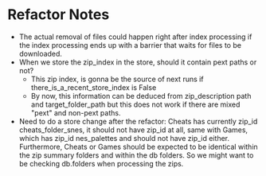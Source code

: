 # Refactor Notes

- The actual removal of files could happen right after index processing if the index processing ends up with a barrier that waits for files to be downloaded.
- When we store the zip_index in the store, should it contain pext paths or not?
  - This zip index, is gonna be the source of next runs if there_is_a_recent_store_index is False
  - By now, this information can be deduced from zip_description path and target_folder_path but this does not work if there are mixed "pext" and non-pext paths.
- Need to do a store change after the refactor: Cheats has currently zip_id cheats_folder_snes, it should not have zip_id at all, same with Games, which has zip_id nes_palettes and should not have zip_id either. Furthermore, Cheats or Games should be expected to be identical within the zip summary folders and within the db folders. So we might want to be checking db.folders when processing the zips.